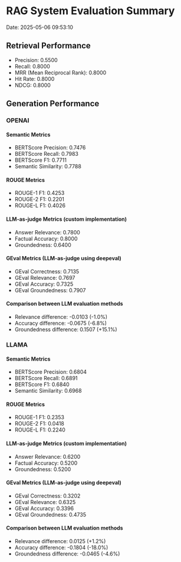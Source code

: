 # RAG System Evaluation Summary
Date: 2025-05-06 09:53:10

## Retrieval Performance
- Precision: 0.5500
- Recall: 0.8000
- MRR (Mean Reciprocal Rank): 0.8000
- Hit Rate: 0.8000
- NDCG: 0.8000

## Generation Performance
### OPENAI
#### Semantic Metrics
- BERTScore Precision: 0.7476
- BERTScore Recall: 0.7983
- BERTScore F1: 0.7711
- Semantic Similarity: 0.7788

#### ROUGE Metrics
- ROUGE-1 F1: 0.4253
- ROUGE-2 F1: 0.2201
- ROUGE-L F1: 0.4026

#### LLM-as-judge Metrics (custom implementation)
- Answer Relevance: 0.7800
- Factual Accuracy: 0.8000
- Groundedness: 0.6400

#### GEval Metrics (LLM-as-judge using deepeval)
- GEval Correctness: 0.7135
- GEval Relevance: 0.7697
- GEval Accuracy: 0.7325
- GEval Groundedness: 0.7907

#### Comparison between LLM evaluation methods
- Relevance difference: -0.0103 (-1.0%)
- Accuracy difference: -0.0675 (-6.8%)
- Groundedness difference: 0.1507 (+15.1%)

### LLAMA
#### Semantic Metrics
- BERTScore Precision: 0.6804
- BERTScore Recall: 0.6891
- BERTScore F1: 0.6840
- Semantic Similarity: 0.6968

#### ROUGE Metrics
- ROUGE-1 F1: 0.2353
- ROUGE-2 F1: 0.0418
- ROUGE-L F1: 0.2240

#### LLM-as-judge Metrics (custom implementation)
- Answer Relevance: 0.6200
- Factual Accuracy: 0.5200
- Groundedness: 0.5200

#### GEval Metrics (LLM-as-judge using deepeval)
- GEval Correctness: 0.3202
- GEval Relevance: 0.6325
- GEval Accuracy: 0.3396
- GEval Groundedness: 0.4735

#### Comparison between LLM evaluation methods
- Relevance difference: 0.0125 (+1.2%)
- Accuracy difference: -0.1804 (-18.0%)
- Groundedness difference: -0.0465 (-4.6%)
